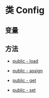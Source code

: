 #  类 Config




## 变量


## 方法


- [public - load](Config/load.md)
    
- [public - assign](Config/assign.md)
    
- [public - get](Config/get.md)
    
- [public - set](Config/set.md)
    

